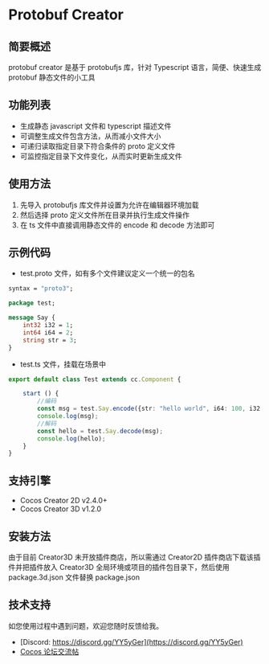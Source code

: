 # Protobuf Creator

## 简要概述

protobuf creator 是基于 protobufjs 库，针对 Typescript 语言，简便、快速生成 protobuf 静态文件的小工具

## 功能列表

+ 生成静态 javascript 文件和 typescript 描述文件
+ 可调整生成文件包含方法，从而减小文件大小
+ 可递归读取指定目录下符合条件的 proto 定义文件
+ 可监控指定目录下文件变化，从而实时更新生成文件

## 使用方法

1. 先导入 protobufjs 库文件并设置为允许在编辑器环境加载
2. 然后选择 proto 定义文件所在目录并执行生成文件操作
3. 在 ts 文件中直接调用静态文件的 encode 和 decode 方法即可

## 示例代码

+ test.proto 文件，如有多个文件建议定义一个统一的包名

```protobuf
syntax = "proto3";

package test;

message Say {
    int32 i32 = 1;
    int64 i64 = 2;
    string str = 3;
}
```

+ test.ts 文件，挂载在场景中

```typescript
export default class Test extends cc.Component {

    start () {
        //编码
        const msg = test.Say.encode({str: "hello world", i64: 100, i32: 10}).finish();
        console.log(msg);
        //解码
        const hello = test.Say.decode(msg);
        console.log(hello);
    }
}
```

## 支持引擎

+ Cocos Creator 2D v2.4.0+
+ Cocos Creator 3D v1.2.0

## 安装方法

由于目前 Creator3D 未开放插件商店，所以需通过 Creator2D 插件商店下载该插件并把插件放入 Creator3D 全局环境或项目的插件包目录下，然后使用 package.3d.json 文件替换 package.json

## 技术支持

如您使用过程中遇到问题，欢迎您随时反馈给我。

+ [Discord: https://discord.gg/YY5yGer](https://discord.gg/YY5yGer)
+ [Cocos 论坛交流帖](https://forum.cocos.org/t/protobuf-creator/95954)
